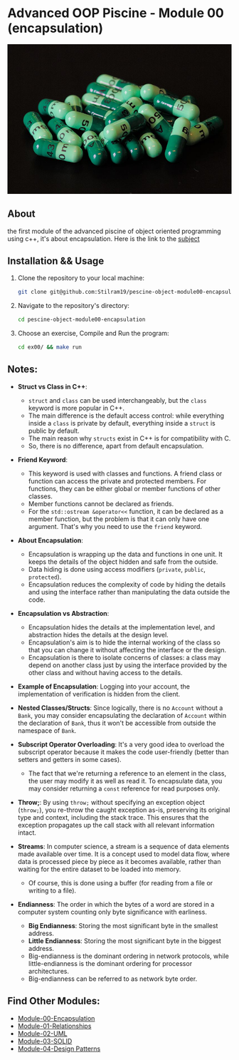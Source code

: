 # Advanced OOP Piscine - Module 00 (encapsulation)

![](resources/intro.jpg)

## About

the first module of the advanced piscine of object oriented programming using c++, it's about encapsulation. 
Here is the link to the [subject](https://cdn.intra.42.fr/pdf/pdf/88947/en.subject.pdf)

## Installation && Usage

1. Clone the repository to your local machine:

   ```bash
   git clone git@github.com:Stilram19/pescine-object-module00-encapsulation.git
   ```

2. Navigate to the repository's directory:

    ```bash
    cd pescine-object-module00-encapsulation
    ```

3. Choose an exercise, Compile and Run the program:

   ``` bash
   cd ex00/ && make run
   ```

## Notes:

- **Struct vs Class in C++**:
  - `struct` and `class` can be used interchangeably, but the `class` keyword is more popular in C++.
  - The main difference is the default access control: while everything inside a `class` is private by default, everything inside a `struct` is public by default.
  - The main reason why `structs` exist in C++ is for compatibility with C.
  - So, there is no difference, apart from default encapsulation.

- **Friend Keyword**:
  - This keyword is used with classes and functions. A friend class or function can access the private and protected members. For functions, they can be either global or member functions of other classes.
  - Member functions cannot be declared as friends.
  - For the `std::ostream &operator<<` function, it can be declared as a member function, but the problem is that it can only have one argument. That's why you need to use the `friend` keyword.

- **About Encapsulation**:
  - Encapsulation is wrapping up the data and functions in one unit. It keeps the details of the object hidden and safe from the outside.
  - Data hiding is done using access modifiers (`private`, `public`, `protected`).
  - Encapsulation reduces the complexity of code by hiding the details and using the interface rather than manipulating the data outside the code.

- **Encapsulation vs Abstraction**:
  - Encapsulation hides the details at the implementation level, and abstraction hides the details at the design level.
  - Encapsulation's aim is to hide the internal working of the class so that you can change it without affecting the interface or the design.
  - Encapsulation is there to isolate concerns of classes: a class may depend on another class just by using the interface provided by the other class and without having access to the details.

- **Example of Encapsulation**: Logging into your account, the implementation of verification is hidden from the client.

- **Nested Classes/Structs**: Since logically, there is no `Account` without a `Bank`, you may consider encapsulating the declaration of `Account` within the declaration of `Bank`, thus it won't be accessible from outside the namespace of `Bank`.

- **Subscript Operator Overloading**: It's a very good idea to overload the subscript operator because it makes the code user-friendly (better than setters and getters in some cases).
  - The fact that we're returning a reference to an element in the class, the user may modify it as well as read it. To encapsulate data, you may consider returning a `const` reference for read purposes only.

- **Throw;**: By using `throw;` without specifying an exception object (`throw;`), you re-throw the caught exception as-is, preserving its original type and context, including the stack trace. This ensures that the exception propagates up the call stack with all relevant information intact.

- **Streams**: In computer science, a stream is a sequence of data elements made available over time. It is a concept used to model data flow, where data is processed piece by piece as it becomes available, rather than waiting for the entire dataset to be loaded into memory.
  - Of course, this is done using a buffer (for reading from a file or writing to a file).

- **Endianness**: The order in which the bytes of a word are stored in a computer system counting only byte significance with earliness.
  - **Big Endianness**: Storing the most significant byte in the smallest address.
  - **Little Endianness**: Storing the most significant byte in the biggest address.
  - Big-endianness is the dominant ordering in network protocols, while little-endianness is the dominant ordering for processor architectures.
  - Big-endianness can be referred to as network byte order.



## Find Other Modules:
- [Module-00-Encapsulation](https://github.com/Stilram19/pescine-object-module00-encapsulation)
- [Module-01-Relationships](https://github.com/Stilram19/pescine-object-module01-Relationship)
- [Module-02-UML](https://github.com/Stilram19/pescine-object-module02-UML)
- [Module-03-SOLID](https://github.com/Stilram19/pescine-object-module03-SOLID)
- [Module-04-Design Patterns](https://github.com/Stilram19/pescine-object-module04-DesignPatterns)
